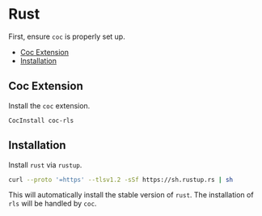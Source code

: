 # Rust

First, ensure `coc` is properly set up.


<!-- vim-markdown-toc GFM -->

* [Coc Extension](#coc-extension)
* [Installation](#installation)

<!-- vim-markdown-toc -->

## Coc Extension

Install the `coc` extension.

```viml
CocInstall coc-rls
```

## Installation

Install `rust` via `rustup`.

```sh
curl --proto '=https' --tlsv1.2 -sSf https://sh.rustup.rs | sh
```

This will automatically install the stable version of `rust`. The installation of `rls` will be
handled by `coc`.


